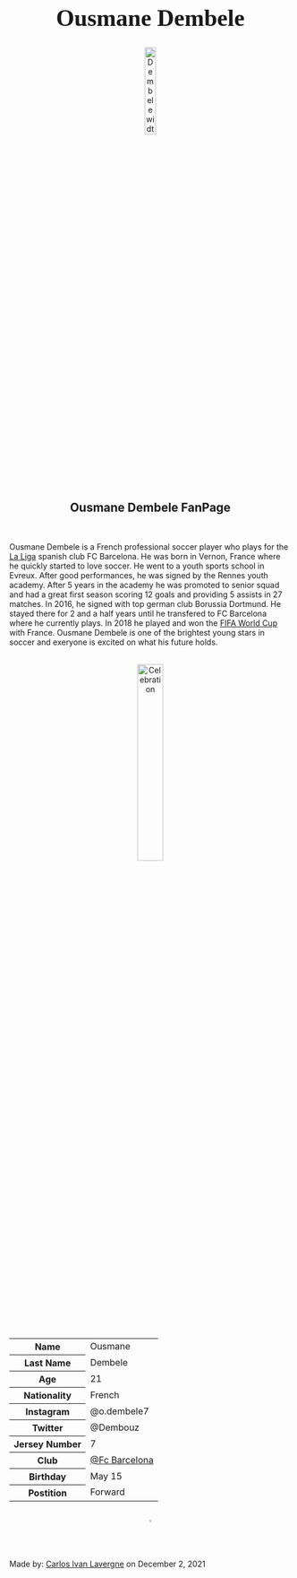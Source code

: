 
<h1 style="font-family:Brush Script MT; font-size:300%;" align="center" > <b> Ousmane Dembele </b></h1>

<div align="center">
    <img    src="https://www.fcbarcelona.com/photo-resources/2021/08/17/b0a62a31-b955-4c78-8e6f-6690e22ffbb3/mini_11-OUSMANE-DEMBELE-1A-EQUIPACIO-004.png?width=624&height=368"
            title="Dembele
            width="20%"
            height="20%" 
            />
</div>

<h2 align="center" > Ousmane Dembele FanPage </h2>

<br>

<p>
    Ousmane Dembele is a French professional soccer player who plays for the <a href="https://www.laliga.com/">La Liga</a> spanish club FC Barcelona. He was born in Vernon, France where he quickly started to love soccer. He went to a youth sports school in Evreux. After good performances, he was signed by the Rennes youth academy. After 5 years in the academy he was promoted to senior squad and had a great first season scoring 12 goals and providing 5 assists in 27 matches. In 2016, he signed with top german club Borussia Dortmund. He stayed there for 2 and a half years until he transfered to FC Barcelona where he currently plays. In 2018 he played and won the <a href="https://www.fifa.com/">FIFA World Cup</a> with France. Ousmane Dembele is one of the brightest young stars in soccer and exeryone is excited on what his future holds.
                  </p>

<br>

<div align="center">
    <img    src="https://pbs.twimg.com/media/DnJiSdXWsAAHvLc.jpg"
            title="Celebration"
            width="30%
            height="30%" 
            />
</div>

<br>


<table>
    <tr>
        <th>Name</th>
        <td>Ousmane</td>
    </tr>
    <tr>
       <th>Last Name</th>
        <td>Dembele</td>
    </tr>
    <tr>
        <th>Age</th>
        <td>21</td>
    </tr>
        <tr>
        <th>Nationality</th>
        <td>French</td>
    </tr>
    <tr>
        <th>Instagram</th>
        <td>@o.dembele7</td>
    </tr>
    <tr>
        <th>Twitter</th>
        <td>@Dembouz</td>
    </tr>
    <tr>
        <th>Jersey Number</th>
        <td>7</td>
    </tr>
    <tr>
        <th>Club</th>
        <td><a href="https://www.fcbarcelona.com/en/"> @Fc Barcelona </a></td>
    </tr>
    <tr>
        <th>Birthday</th>
        <td>May 15</td>
    </tr>
    <tr>
        <th>Postition</th>
        <td>Forward</th>
</table>


<br>

<div align="center">
    <img    src="https://cdn.images.express.co.uk/img/dynamic/67/590x/secondary/Ousmane-Dembele-1452993.jpg?r=1533785123461"
            title="Dembele
            width="1%"
            height="1%" 
            />
</div>



<br>

<p>
    Made by: <u>Carlos Ivan Lavergne</u> on December 2, 2021
</p>
